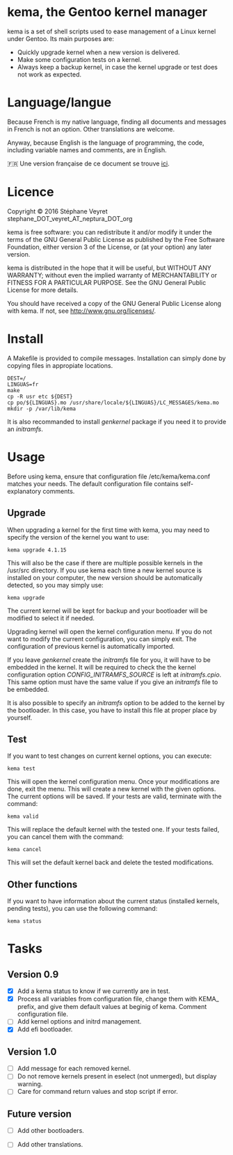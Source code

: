 # kema, the Gentoo kernel manager

kema is a set of shell scripts used to ease management of a Linux kernel under Gentoo. Its main purposes are:
* Quickly upgrade kernel when a new version is delivered.
* Make some configuration tests on a kernel.
* Always keep a backup kernel, in case the kernel upgrade or test does not work as expected.

# Language/langue

Because French is my native language, finding all documents and messages in French is not an option. Other translations are welcome.

Anyway, because English is the language of programming, the code, including variable names and comments, are in English.

:fr: Une version française de ce document se trouve [ici](doc/fr/README.md).

# Licence

Copyright © 2016 Stéphane Veyret stephane_DOT_veyret_AT_neptura_DOT_org

kema is free software: you can redistribute it and/or modify it under the terms of the GNU General Public License as published by the Free Software Foundation, either version 3 of the License, or (at your option) any later version.

kema is distributed in the hope that it will be useful, but WITHOUT ANY WARRANTY; without even the implied warranty of MERCHANTABILITY or FITNESS FOR A PARTICULAR PURPOSE. See the GNU General Public License for more details.

You should have received a copy of the GNU General Public License along with kema.  If not, see <http://www.gnu.org/licenses/>.

# Install

A Makefile is provided to compile messages. Installation can simply done by copying files in appropiate locations.

    DEST=/
    LINGUAS=fr
    make
    cp -R usr etc ${DEST}
    cp po/${LINGUAS}.mo /usr/share/locale/${LINGUAS}/LC_MESSAGES/kema.mo
    mkdir -p /var/lib/kema

It is also recommanded to install _genkernel_ package if you need it to provide an _initramfs_.

# Usage

Before using kema, ensure that configuration file /etc/kema/kema.conf matches your needs. The default configuration file contains self-explanatory comments.

## Upgrade

When upgrading a kernel for the first time with kema, you may need to specify the version of the kernel you want to use:

    kema upgrade 4.1.15

This will also be the case if there are multiple possible kernels in the /usr/src directory. If you use kema each time a new kernel source is installed on your computer, the new version should be automatically detected, so you may simply use:

    kema upgrade

The current kernel will be kept for backup and your bootloader will be modified to select it if needed.

Upgrading kernel will open the kernel configuration menu. If you do not want to modify the current configuration, you can simply exit. The configuration of previous kernel is automatically imported.

If you leave _genkernel_ create the _initramfs_ file for you, it will have to be embedded in the kernel. It will be required to check the the kernel configuration option _CONFIG_INITRAMFS_SOURCE_ is left at _initramfs.cpio_. This same option must have the same value if you give an _initramfs_ file to be embedded.

It is also possible to specify an _initramfs_ option to be added to the kernel by the bootloader. In this case, you have to install this file at proper place by yourself.

## Test

If you want to test changes on current kernel options, you can execute:

    kema test

This will open the kernel configuration menu. Once your modifications are done, exit the menu. This will create a new kernel with the given options. The current options will be saved. If your tests are valid, terminate with the command:

    kema valid

This will replace the default kernel with the tested one. If your tests failed, you can cancel them with the command:

    kema cancel

This will set the default kernel back and delete the tested modifications.

## Other functions

If you want to have information about the current status (installed kernels, pending tests), you can use the following command:

    kema status

# Tasks

## Version 0.9

- [x] Add a kema status to know if we currently are in test.
- [x] Process all variables from configuration file, change them with KEMA_ prefix, and give them default values at beginig of kema. Comment configuration file.
- [ ] Add kernel options and initrd management.
- [x] Add efi bootloader.

## Version 1.0

- [ ] Add message for each removed kernel.
- [ ] Do not remove kernels present in eselect (not unmerged), but display warning.
- [ ] Care for command return values and stop script if error.

## Future version

- [ ] Add other bootloaders.
- [ ] Add other translations.

